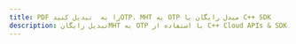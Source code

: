 ---title: PDF را به  تبدیل کنیدOTP، MHT به OTP مبدل رایگان یا C++ SDKdescription: تبدیل رایگانMHT به OTP با استفاده از C++ Cloud APIs & SDK همچنین اسناد PDF را در Cloud ایجاد، ویرایش و رندر کنید.---